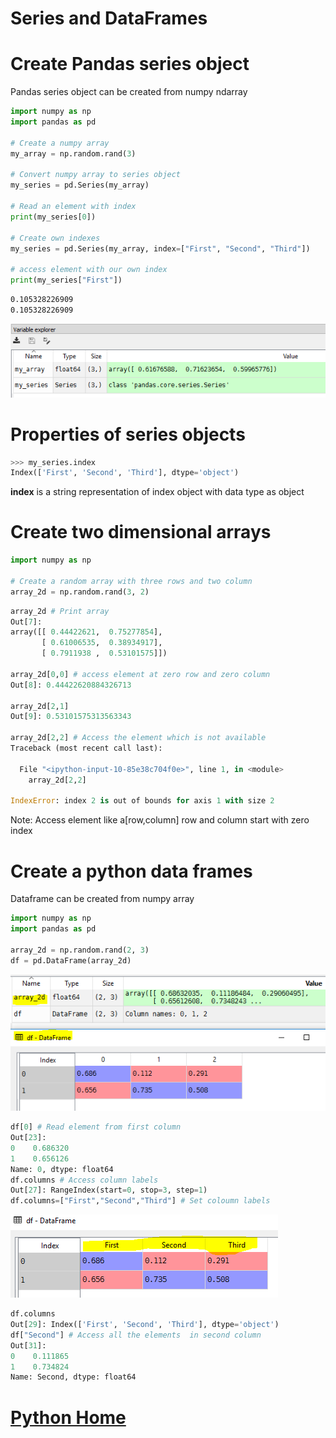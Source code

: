 # Series and DataFrames
# Create Pandas series object
Pandas series object can be created from numpy ndarray
```Python
import numpy as np
import pandas as pd

# Create a numpy array
my_array = np.random.rand(3)

# Convert numpy array to series object
my_series = pd.Series(my_array)

# Read an element with index
print(my_series[0])

# Create own indexes
my_series = pd.Series(my_array, index=["First", "Second", "Third"])

# access element with our own index
print(my_series["First"])

```
```bash
0.105328226909
0.105328226909
```
![variable explorer](series-spyder-variable-explorer.PNG)

# Properties of series objects
```python
>>> my_series.index
Index(['First', 'Second', 'Third'], dtype='object')
```
**index** is a string representation of index object with data type as object
# Create two dimensional arrays
```Python
import numpy as np

# Create a random array with three rows and two column
array_2d = np.random.rand(3, 2)

```
```python
array_2d # Print array
Out[7]:
array([[ 0.44422621,  0.75277854],
       [ 0.61006535,  0.38934917],
       [ 0.7911938 ,  0.53101575]])

array_2d[0,0] # access element at zero row and zero column
Out[8]: 0.44422620884326713

array_2d[2,1]
Out[9]: 0.53101575313563343

array_2d[2,2] # Access the element which is not available
Traceback (most recent call last):

  File "<ipython-input-10-85e38c704f0e>", line 1, in <module>
    array_2d[2,2]

IndexError: index 2 is out of bounds for axis 1 with size 2
```
Note: Access element like a[row,column] row and column start with zero index

# Create a python data frames
Dataframe can be created from numpy array
```Python
import numpy as np
import pandas as pd

array_2d = np.random.rand(2, 3)
df = pd.DataFrame(array_2d)

```
![data frame](2d-array-pandas-df.PNG)
```python
df[0] # Read element from first column
Out[23]:
0    0.686320
1    0.656126
Name: 0, dtype: float64
df.columns # Access column labels
Out[27]: RangeIndex(start=0, stop=3, step=1)
df.columns=["First","Second","Third"] # Set coloumn labels
```
![panda-data-frame-coloumn-label](panda-data-frame-coloumn-label.PNG)
```python
df.columns
Out[29]: Index(['First', 'Second', 'Third'], dtype='object')
df["Second"] # Access all the elements  in second column
Out[31]:
0    0.111865
1    0.734824
Name: Second, dtype: float64
```
# [Python Home](index.html#Series-and-DataFrame)
